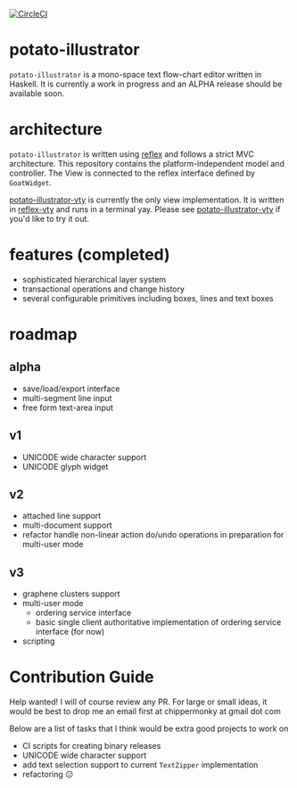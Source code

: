 [![CircleCI](https://circleci.com/gh/pdlla/potato-flow.svg?style=svg)](https://circleci.com/gh/pdlla/potato-flow)

# potato-illustrator
`potato-illustrator` is a mono-space text flow-chart editor written in Haskell. It is currently a work in progress and an ALPHA release should be available soon.

# architecture
`potato-illustrator` is written using [reflex](https://github.com/reflex-frp/reflex) and follows a strict MVC architecture. This repository contains the platform-independent model and controller.
The View is connected to the reflex interface defined by `GoatWidget`.

[potato-illustrator-vty](https://github.com/pdlla/potato-illustrator-vty) is currently the only view implementation. It is written in [reflex-vty](https://github.com/reflex-frp/reflex-vty) and runs in a terminal yay. Please see [potato-illustrator-vty](https://github.com/pdlla/potato-illustrator-vty) if you'd like to try it out.

# features (completed)
- sophisticated hierarchical layer system
- transactional operations and change history
- several configurable primitives including boxes, lines and text boxes

# roadmap

## alpha
- save/load/export interface
- multi-segment line input
- free form text-area input

## v1
- UNICODE wide character support
- UNICODE glyph widget

## v2
- attached line support
- multi-document support
- refactor handle non-linear action do/undo operations in preparation for multi-user mode

## v3
- graphene clusters support
- multi-user mode
  - ordering service interface
  - basic single client authoritative implementation of ordering service interface (for now)
- scripting


# Contribution Guide

Help wanted! I will of course review any PR. For large or small ideas, it would be best to drop me an email first at chippermonky at gmail dot com

Below are a list of tasks that I think would be extra good projects to work on

- CI scripts for creating binary releases
- UNICODE wide character support
- add text selection support to current `TextZipper` implementation
- refactoring 😑
